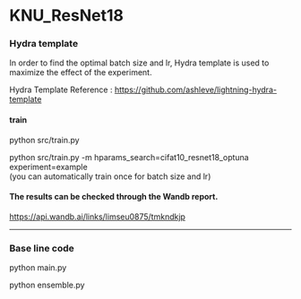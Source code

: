 # KNU_ResNet18
### Hydra template


In order to find the optimal batch size and lr, Hydra template is used to maximize the effect of the experiment.

Hydra Template Reference : https://github.com/ashleve/lightning-hydra-template

#### train
python src/train.py

python src/train.py -m hparams_search=cifat10_resnet18_optuna experiment=example  
(you can automatically train once for batch size and lr)

#### The results can be checked through the Wandb report.

https://api.wandb.ai/links/limseu0875/tmkndkjp

---
### Base line code
python main.py

python ensemble.py



